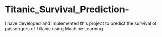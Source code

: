 # Titanic_Survival_Prediction-
I have developed and Implemented this project to predict the survival of passengers of Titanic using Machine Learning
